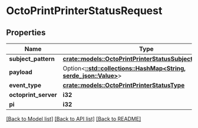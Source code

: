 # OctoPrintPrinterStatusRequest

## Properties

Name | Type | Description | Notes
------------ | ------------- | ------------- | -------------
**subject_pattern** | [**crate::models::OctoPrintPrinterStatusSubjectPatternEnum**](OctoPrintPrinterStatusSubjectPatternEnum.md) |  | 
**payload** | Option<[**::std::collections::HashMap<String, serde_json::Value>**](serde_json::Value.md)> |  | [optional]
**event_type** | [**crate::models::OctoPrintPrinterStatusType**](OctoPrintPrinterStatusType.md) |  | 
**octoprint_server** | **i32** |  | 
**pi** | **i32** |  | 

[[Back to Model list]](../README.md#documentation-for-models) [[Back to API list]](../README.md#documentation-for-api-endpoints) [[Back to README]](../README.md)


